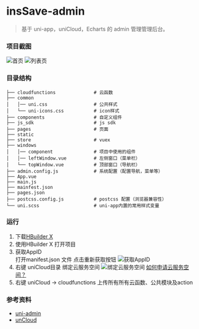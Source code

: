 # insSave-admin

> 基于 uni-app，uniCloud，Echarts 的 admin 管理管理后台。 

### 项目截图
![首页](https://s3.bmp.ovh/imgs/2022/03/30da4b03a6273a4b.png)
![列表页](https://s3.bmp.ovh/imgs/2022/03/66aa0ee37d988663.png)
### 目录结构 
```javahttps://s3.bmp.ovh/imgs/2022/03/66aa0ee37d988663.pngscript
├── cloudfunctions              # 云函数
├── common
│   │── uni.css                 # 公共样式
│   └── uni-icons.css           # icon样式
├── components                  # 自定义组件
├── js_sdk                      # js sdk
├── pages                       # 页面
├── static
├── store                       # vuex
├── windows
│   │── component               # 项目中使用的组件
│   │── leftWindow.vue          # 左侧窗口（菜单栏）
│   └── topWindow.vue           # 顶部窗口（导航栏）
├── admin.config.js             # 系统配置（配置导航，菜单等）
├── App.vue
├── main.js
├── mainfest.json
├── pages.json
├── postcss.config.js           # postcss 配置（浏览器兼容性）
└── uni.scss					# uni-app内置的常用样式变量
```

 
### 运行
1. 下载[HBuilder X](https://www.dcloud.io/hbuilderx.html)
2. 使用HBuilder X 打开项目
3. 获取AppID  
打开manifest.json 文件 点击重新获取按钮
![获取AppID](https://i.bmp.ovh/imgs/2022/03/0aeb35cd94a1fd9f.png)
4. 右键 uniCloud目录 绑定云服务空间
![绑定云服务空间](https://s3.bmp.ovh/imgs/2022/03/a7cedeccf2145398.png)
[如何申请云服务空间？](https://unicloud.dcloud.net.cn/home)
5. 右键 uniCloud -> cloudfunctions 上传所有所有云函数、公共模块及action

### 参考资料
+ [uni-admin](https://uniapp.dcloud.io/uniCloud/admin.html)  
+ [unCloud](https://uniapp.dcloud.io/uniCloud/)

